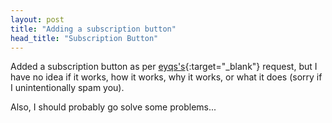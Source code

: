 ```yaml
---
layout: post
title: "Adding a subscription button"
head_title: "Subscription Button"
---
```


Added a subscription button as per [eyqs's][eyqs]{:target="_blank"} request, but I have no idea if
it works, how it works, why it works, or what it does (sorry if I unintentionally spam you).

Also, I should probably go solve some problems\.\.\.

[eyqs]: https://eyqs.ca/
